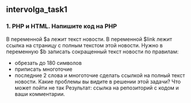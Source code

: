## intervolga_task1

### 1. PHP и HTML. Напишите код на PHP

В переменной $a лежит текст новости. В переменной $link лежит ссылка на страницу с полным текстом этой новости.
Нужно в переменную $b записать сокращенный текст новости по правилам:
- обрезать до 180 символов
- приписать многоточие
- последние 2 слова и многоточие сделать ссылкой на полный текст новости.
Какие проблемы вы видите в решении этой задачи? Что может пойти не так
Результат: ссылка на репозиторий с кодом и ваши комментарии.